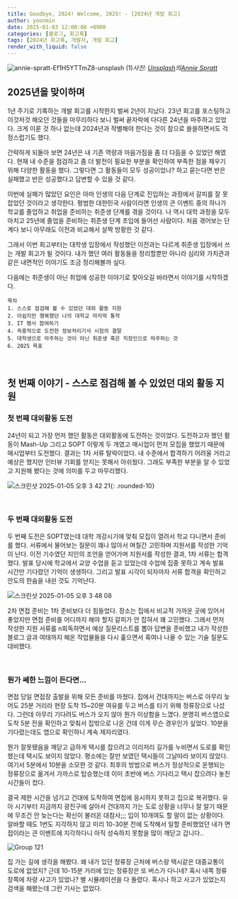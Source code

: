 ```yaml
---
title: Goodbye, 2024! Welcome, 2025! - [2024년 개발 회고]
author: yoonmin
date: 2025-01-03 12:00:00 +0900
categories: [블로그, 회고록]
tags: [2024년 회고록, 개발자, 개발 회고]
render_with_liquid: false
---
```


![annie-spratt-Ef1H5YTTmZ8-unsplash (1)](https://github.com/user-attachments/assets/e2a76b99-6b6e-4e53-8100-94481bf8bf04)_사진: [Unsplash](https://unsplash.com/ko/사진/새해-인사와-함께-녹색-크리스마스-장식-Ef1H5YTTmZ8?utm_content=creditCopyText&utm_medium=referral&utm_source=unsplash)의[Annie Spratt](https://unsplash.com/ko/@anniespratt?utm_content=creditCopyText&utm_medium=referral&utm_source=unsplash)_

## 2025년을 맞이하며

1년 주기로 기록하는 개발 회고를 시작한지 벌써 2년이 지났다. 23년 회고를 포스팅하고 이것저것 해오던 것들을 마무리하다 보니 벌써 끝자락에 다다른 24년을 마주하고 있었다. 크게 이룬 것 하나 없는데 2024년과 작별해야 한다는 것이 참으로 쓸쓸하면서도 걱정스럽기도 했다. 

간략하게 되돌아 보면 24년은 내 기존 역량과 마음가짐을 좀 더 다듬을 수 있었던 해였다. 현재 내 수준을 점검하고 좀 더 발전이 필요한 부분을 확인하여 부족한 점을 채우기 위해 다양한 활동을 했다. 그렇다면 그 활동들이 모두 성공이었나? 하고 묻는다면 반은 실패했고 반은 성공했다고 답변할 수 있을 것 같다.

이번에 실패가 많았던 요인은 아마 인생의 다음 단계로 진입하는 과정에서 갈피를 잘 못 잡았던 것이라고 생각한다. 평범한 대한민국 사람이라면 인생의 큰 이벤트 중의 하나가 학교를 졸업하고 취업을 준비하는 취준생 단계를 겪을 것이다. 나 역시 대학 과정을 모두 마치고 25년에 졸업을 준비하는 취준생 단계 초입에 들어선 사람이다. 처음 겪어보는 단계다 보니 아무래도 이전과 비교해서 살짝 방황한 것 같다.

그래서 이번 회고부터는 대학생 입장에서 작성했던 이전과는 다르게 취준생 입장에서 쓰는 개발 회고가 될 것이다. 내가 했던 여러 활동들을 정리할뿐만 아니라 심리와 가치관과 같은 내면적인 이야기도 조금 정리해볼까 싶다. 

다음에는 취준생이 아닌 취업에 성공한 이야기로 찾아오길 바라면서 이야기를 시작하겠다.

```
목차
1. 스스로 점검해 볼 수 있었던 대외 활동 지원
2. 아쉽지만 행복했던 나의 대학교 마지막 통학
3. IT 행사 참여하기
4. 즉흥적으로 도전한 정보처리기사 시험의 결말
5. 대학생으로 마주하는 것이 아닌 취준생 혹은 직장인으로 마주하는 것
6. 2025 목표
```

​		

## 첫 번째 이야기 - 스스로 점검해 볼 수 있었던 대외 활동 지원

### 첫 번째 대외활동 도전

24년이 되고 가장 먼저 했던 활동은 대외활동에 도전하는 것이었다. 도전하고자 했던 활동이 Mash-Up 그리고 SOPT 이렇게 두 개였고 매시업이 먼저 모집을 했었기 때문에 매시업부터 도전했다. 결과는 1차 서류 탈락이었다. 내 수준에서 합격하기 어려울 거라고 예상은 했지만 인터뷰 기회를 얻지는 못해서 아쉬웠다. 그래도 부족한 부분을 알 수 있었고 지원해 봤다는 것에 의미를 두고 마무리했다.

![스크린샷 2025-01-05 오후 3 42 21](https://github.com/user-attachments/assets/acd656f4-b633-4b81-bc06-ec8a7c5c2855){: .rounded-10}

​		

### 두 번째 대외활동 도전

두 번째 도전은 SOPT였는데 대학 개강시기에 맞춰 모집이 열려서 학교 다니면서 준비를 했다. 서류에서 물어보는 질문이 꽤나 많아서 며칠간 고민하며 지원서를 작성한 기억이 난다. 이전 기수였던 지인의 조언을 얻어가며 지원서를 작성한 결과, 1차 서류는 합격했다. 발표 당시에 학교에서 교양 수업을 듣고 있었는데 수업에 집중 못하고 계속 발표 시간만 기다렸던 기억이 생생하다. 그리고 발표 시각이 되자마자 서류 합격을 확인하고 안도의 한숨을 내쉰 것도 기억난다.

![스크린샷 2025-01-05 오후 3 48 08](https://github.com/user-attachments/assets/cd964b57-7785-4b03-add0-9157374560b1)

2차 면접 준비는 1차 준비보다 더 힘들었다. 장소는 집에서 비교적 가까운 곳에 있어서 좋았지만 면접 준비를 어디까지 해야 할지 갈피가 안 잡혀서 꽤 고민했다. 그래서 먼저 작성한 지원 서류를 n회독하면서 예상 질문리스트를 뽑아 답변을 준비했고 내가 작성한 블로그 글과 여태까지 해온 작업물들을 다시 훑으면서 혹여나 나올 수 있는 기술 질문도 대비했다.

​		

### 뭔가 쎄한 느낌이 든다면... 

면접 당일 면접장 출발을 위해 모든 준비를 마쳤다. 집에서 건대까지는 버스로 아무리 늦어도 25분 거리라 현장 도착 15~20분 여유를 두고 버스를 타기 위해 정류장으로 나섰다. 그런데 아무리 기다려도 버스가 오지 않아 뭔가 이상함을 느꼈다. 분명히 버스앱으로 도착 5분 전을 확인하고 맞춰서 집밖으로 나온 건데 이게 무슨 경우인가 싶었다. 10분을 기다렸는데도 앱으로 확인하니 계속 제자리였다. 

뭔가 잘못됐음을 깨닫고 급하게 택시를 잡으려고 이리저리 길가를 누비면서 도로를 확인했는데 택시도 보이지 않았다. 평소에는 잘만 보였던 택시들이 그날따라 보이지 않았다. 여기서 5분에서 10분을 소모한 것 같다. 최후의 방법으로 버스가 정상적으로 운행되는 정류장으로 옮겨서 가까스로 탑승했는데 이미 초반에 버스 기다리고 택시 잡으려다 놓친 시간들이 컸다.

결국 제한 시간을 넘기고 건대에 도착하여 면접에 응시하지 못하고 집으로 복귀했다. 유아 시기부터 지금까지 광진구에 살아서 건대까지 가는 도로 상황을 너무나 잘 알기 때문에 무조건 안 늦는다는 확신이 불러온 대참사;;; 입이 10개여도 할 말이 없는 상황이다. 알바할 때도 1번도 지각하지 않고 미리 10-30분 전에 도착해서 일할 준비했었던 내가 면접이라는 큰 이벤트에 지각하다니 아직 성숙하지 못함을 많이 깨닫고 갑니다..

![Group 121](https://github.com/user-attachments/assets/da3e0a25-28c4-47d7-bfd7-f56b6d690930)

집 가는 길에 생각을 해봤다. 왜 내가 있던 정류장 근처에 버스랑 택시같은 대중교통이 도로에 없었지? 근데 10-15분 거리에 있는 정류장은 또 버스가 다니네? 혹시 내쪽 정류장쪽에 차량 사고가 있었나? 별 시뮬레이션을 다 돌렸다. 혹시나 하고 사고가 있었는지 검색을 해봤는데 그런 기사는 없었다.









